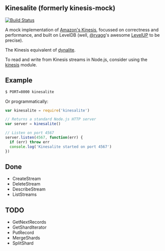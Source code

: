 Kinesalite (formerly kinesis-mock)
----------------------------------

[![Build Status](https://secure.travis-ci.org/mhart/kinesalite.png?branch=master)](http://travis-ci.org/mhart/kinesalite)

A mock implementation of [Amazon's Kinesis](http://docs.aws.amazon.com/kinesis/latest/APIReference/),
focussed on correctness and performance, and built on LevelDB
(well, [@rvagg](https://github.com/rvagg)'s awesome [LevelUP](https://github.com/rvagg/node-levelup) to be precise).

The Kinesis equivalent of [dynalite](https://github.com/mhart/dynalite).

To read and write from Kinesis streams in Node.js, consider using the [kinesis](https://github.com/mhart/kinesis)
module.

Example
-------

```sh
$ PORT=8000 kinesalite
```

Or programmatically:

```js
var kinesalite = require('kinesalite')

// Returns a standard Node.js HTTP server
var server = kinesalite()

// Listen on port 4567
server.listen(4567, function(err) {
  if (err) throw err
  console.log('Kinesalite started on port 4567')
})
```

Done
----

* CreateStream
* DeleteStream
* DescribeStream
* ListStreams

TODO
----

* GetNextRecords
* GetShardIterator
* PutRecord
* MergeShards
* SplitShard
